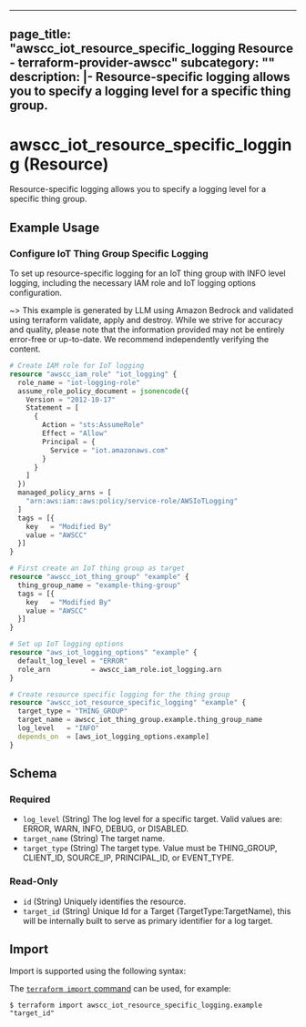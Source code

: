 
---
page_title: "awscc_iot_resource_specific_logging Resource - terraform-provider-awscc"
subcategory: ""
description: |-
  Resource-specific logging allows you to specify a logging level for a specific thing group.
---

# awscc_iot_resource_specific_logging (Resource)

Resource-specific logging allows you to specify a logging level for a specific thing group.

## Example Usage

### Configure IoT Thing Group Specific Logging

To set up resource-specific logging for an IoT thing group with INFO level logging, including the necessary IAM role and IoT logging options configuration.

~> This example is generated by LLM using Amazon Bedrock and validated using terraform validate, apply and destroy. While we strive for accuracy and quality, please note that the information provided may not be entirely error-free or up-to-date. We recommend independently verifying the content.

```terraform
# Create IAM role for IoT logging
resource "awscc_iam_role" "iot_logging" {
  role_name = "iot-logging-role"
  assume_role_policy_document = jsonencode({
    Version = "2012-10-17"
    Statement = [
      {
        Action = "sts:AssumeRole"
        Effect = "Allow"
        Principal = {
          Service = "iot.amazonaws.com"
        }
      }
    ]
  })
  managed_policy_arns = [
    "arn:aws:iam::aws:policy/service-role/AWSIoTLogging"
  ]
  tags = [{
    key   = "Modified By"
    value = "AWSCC"
  }]
}

# First create an IoT thing group as target
resource "awscc_iot_thing_group" "example" {
  thing_group_name = "example-thing-group"
  tags = [{
    key   = "Modified By"
    value = "AWSCC"
  }]
}

# Set up IoT logging options
resource "aws_iot_logging_options" "example" {
  default_log_level = "ERROR"
  role_arn          = awscc_iam_role.iot_logging.arn
}

# Create resource specific logging for the thing group
resource "awscc_iot_resource_specific_logging" "example" {
  target_type = "THING_GROUP"
  target_name = awscc_iot_thing_group.example.thing_group_name
  log_level   = "INFO"
  depends_on  = [aws_iot_logging_options.example]
}
```

<!-- schema generated by tfplugindocs -->
## Schema

### Required

- `log_level` (String) The log level for a specific target. Valid values are: ERROR, WARN, INFO, DEBUG, or DISABLED.
- `target_name` (String) The target name.
- `target_type` (String) The target type. Value must be THING_GROUP, CLIENT_ID, SOURCE_IP, PRINCIPAL_ID, or EVENT_TYPE.

### Read-Only

- `id` (String) Uniquely identifies the resource.
- `target_id` (String) Unique Id for a Target (TargetType:TargetName), this will be internally built to serve as primary identifier for a log target.

## Import

Import is supported using the following syntax:

The [`terraform import` command](https://developer.hashicorp.com/terraform/cli/commands/import) can be used, for example:

```shell
$ terraform import awscc_iot_resource_specific_logging.example "target_id"
```
